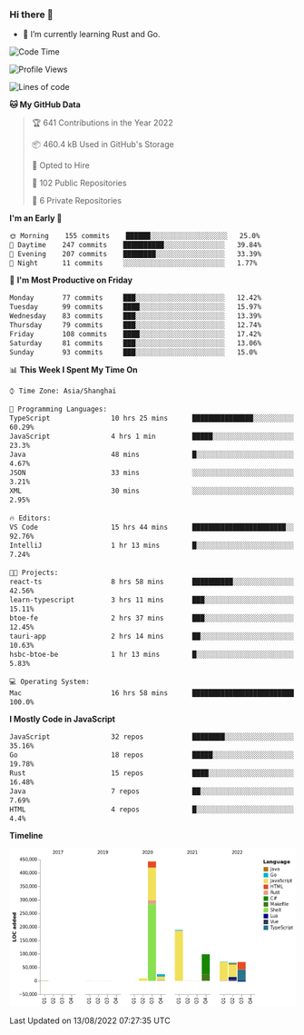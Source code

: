 ### Hi there 👋

- 🌱 I’m currently learning Rust and Go.

<!--START_SECTION:waka-->
![Code Time](http://img.shields.io/badge/Code%20Time-658%20hrs%2017%20mins-blue)

![Profile Views](http://img.shields.io/badge/Profile%20Views-0-blue)

![Lines of code](https://img.shields.io/badge/From%20Hello%20World%20I%27ve%20Written-973%20Thousand%20lines%20of%20code-blue)

**🐱 My GitHub Data** 

> 🏆 641 Contributions in the Year 2022
 > 
> 📦 460.4 kB Used in GitHub's Storage 
 > 
> 💼 Opted to Hire
 > 
> 📜 102 Public Repositories 
 > 
> 🔑 6 Private Repositories  
 > 
**I'm an Early 🐤** 

```text
🌞 Morning    155 commits    ██████░░░░░░░░░░░░░░░░░░░   25.0% 
🌆 Daytime    247 commits    ██████████░░░░░░░░░░░░░░░   39.84% 
🌃 Evening    207 commits    ████████░░░░░░░░░░░░░░░░░   33.39% 
🌙 Night      11 commits     ░░░░░░░░░░░░░░░░░░░░░░░░░   1.77%

```
📅 **I'm Most Productive on Friday** 

```text
Monday       77 commits     ███░░░░░░░░░░░░░░░░░░░░░░   12.42% 
Tuesday      99 commits     ████░░░░░░░░░░░░░░░░░░░░░   15.97% 
Wednesday    83 commits     ███░░░░░░░░░░░░░░░░░░░░░░   13.39% 
Thursday     79 commits     ███░░░░░░░░░░░░░░░░░░░░░░   12.74% 
Friday       108 commits    ████░░░░░░░░░░░░░░░░░░░░░   17.42% 
Saturday     81 commits     ███░░░░░░░░░░░░░░░░░░░░░░   13.06% 
Sunday       93 commits     ███░░░░░░░░░░░░░░░░░░░░░░   15.0%

```


📊 **This Week I Spent My Time On** 

```text
⌚︎ Time Zone: Asia/Shanghai

💬 Programming Languages: 
TypeScript               10 hrs 25 mins      ███████████████░░░░░░░░░░   60.29% 
JavaScript               4 hrs 1 min         █████░░░░░░░░░░░░░░░░░░░░   23.3% 
Java                     48 mins             █░░░░░░░░░░░░░░░░░░░░░░░░   4.67% 
JSON                     33 mins             ░░░░░░░░░░░░░░░░░░░░░░░░░   3.21% 
XML                      30 mins             ░░░░░░░░░░░░░░░░░░░░░░░░░   2.95%

🔥 Editors: 
VS Code                  15 hrs 44 mins      ███████████████████████░░   92.76% 
IntelliJ                 1 hr 13 mins        █░░░░░░░░░░░░░░░░░░░░░░░░   7.24%

🐱‍💻 Projects: 
react-ts                 8 hrs 58 mins       ██████████░░░░░░░░░░░░░░░   42.56% 
learn-typescript         3 hrs 11 mins       ███░░░░░░░░░░░░░░░░░░░░░░   15.11% 
btoe-fe                  2 hrs 37 mins       ███░░░░░░░░░░░░░░░░░░░░░░   12.45% 
tauri-app                2 hrs 14 mins       ██░░░░░░░░░░░░░░░░░░░░░░░   10.63% 
hsbc-btoe-be             1 hr 13 mins        █░░░░░░░░░░░░░░░░░░░░░░░░   5.83%

💻 Operating System: 
Mac                      16 hrs 58 mins      █████████████████████████   100.0%

```

**I Mostly Code in JavaScript** 

```text
JavaScript               32 repos            ████████░░░░░░░░░░░░░░░░░   35.16% 
Go                       18 repos            █████░░░░░░░░░░░░░░░░░░░░   19.78% 
Rust                     15 repos            ████░░░░░░░░░░░░░░░░░░░░░   16.48% 
Java                     7 repos             ██░░░░░░░░░░░░░░░░░░░░░░░   7.69% 
HTML                     4 repos             █░░░░░░░░░░░░░░░░░░░░░░░░   4.4%

```


**Timeline**

![Chart not found](https://raw.githubusercontent.com/elton/elton/main/charts/bar_graph.png) 


 Last Updated on 13/08/2022 07:27:35 UTC
<!--END_SECTION:waka-->

<!--
**elton/elton** is a ✨ _special_ ✨ repository because its `README.md` (this file) appears on your GitHub profile.

Here are some ideas to get you started:

- 🔭 I’m currently working on ...
- 🌱 I’m currently learning ...
- 👯 I’m looking to collaborate on ...
- 🤔 I’m looking for help with ...
- 💬 Ask me about ...
- 📫 How to reach me: ...
- 😄 Pronouns: ...
- ⚡ Fun fact: ...
-->

